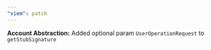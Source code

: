 ```yaml
---
"viem": patch
---
```


**Account Abstraction:** Added optional param `UserOperationRequest` to `getStubSignature`
